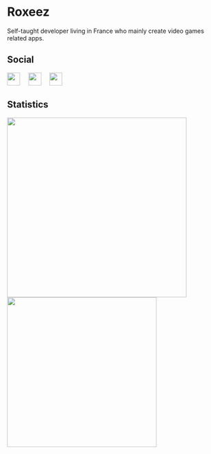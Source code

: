 # Roxeez
Self-taught developer living in France who mainly create video games related apps.

## Social

<img src="https://img.shields.io/badge/-@Roxeez-%23181717?style=flat-square&logo=github" height="30"> &nbsp; &nbsp;
<img src="https://img.shields.io/badge/-@Roxeez-orange?style=flat-square&logo=gitlab" height="30"> &nbsp; &nbsp;
<img src="https://img.shields.io/badge/-Dogeez%238330-%232c2f33?style=flat-square&logo=discord" height="30">

## Statistics
<img width="420" src="https://github-readme-stats.vercel.app/api?username=roxeez&theme=react&show_icons=true&hide_border=true&include_all_commits=true&custom_title=My%20Github%20Stats"/> <img width="350" src="https://github-readme-stats.vercel.app/api/top-langs/?username=roxeez&layout=compact&theme=react&hide_border=true&langs_count=6"/>

